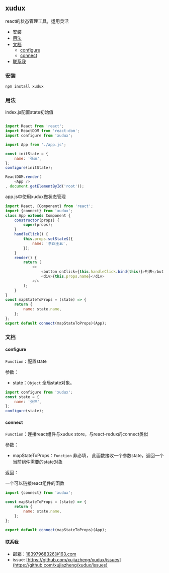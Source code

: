 ## xudux

react的状态管理工具，运用灵活

+ [安装](#安装)
+ [用法](#用法)
+ [文档](#文档)
    + [configure](#configure)
    + [connect](#connect)
+ [联系我](#联系我)

### 安装

```bash
npm install xudux
```

### 用法

index.js配置state初始值

```javascript

import React from 'react';
import ReactDOM from 'react-dom';
import configure from 'xudux';

import App from './app.js';

const initState = {
    name: '张三',
};
configure(initState);

ReactDOM.render(
    <App />
, document.getElementById('root'));

```

app.js中使用xudux做状态管理

```javascript
import React, {Component} from 'react';
import {connect} from 'xudux';
class App extends Component {
    constructor(props) {
        super(props);
    }
    handleClick() {
        this.props.setState$({
            name: '李四王五',
        });
    }
    render() {
        return (
            <>
                <button onClick={this.handleClick.bind(this)}>列表</button>
                <div>{this.props.name}</div>
            </>
        );
    }
}
const mapStateToProps = (state) => {
    return {
        name: state.name,
    };
};
export default connect(mapStateToProps)(App);

```

### 文档


#### configure

`Function`：配置state

参数：

* state：`Object` 全局state对象。

```javascript
import configure from 'xudux';
const state = {
    name: '张三',
};
configure(state);
```

#### connect

`Function`：连接react组件与xudux store，与react-redux的connect类似

参数：

* mapStateToProps：`Function` 非必填， 此函数接收一个参数state，返回一个当前组件需要的state对象

返回：

一个可以链接react组件的函数

```javascript
import {connect} from 'xudux';

const mapStateToProps = (state) => {
    return {
        name: state.name,
    };
};

export default connect(mapStateToProps)(App);
```

#### 联系我

* 邮箱：18397968326@163.com
* issue: [https://github.com/xujiazheng/xudux/issues](https://github.com/xujiazheng/xudux/issues)
